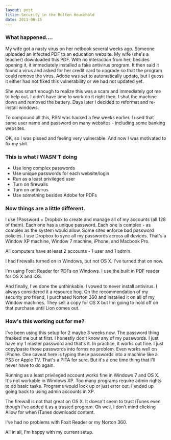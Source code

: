 ```yaml
---
layout: post
title: Security in the Bolton Household
date: 2011-06-15
---
```


### What happened....

My wife got a nasty virus on her netbook several weeks ago.  Someone uploaded an infected PDF to an education website.  My wife (she's a teacher) downloaded this PDF.  With no interaction from her, besides opening it, it immediately installed a fake antivirus program.  It then said it found a virus and asked for her credit card to upgrade so that the program could remove the virus.  Adobe was set to automatically update, but I guess it either had not fixed this vulnerability or we had not updated yet.

She was smart enough to realize this was a scam and immediately got me to help out.  I didn't have time to work on it right then.  I shut the machine down and removed the battery.  Days later I decided to reformat and re-install windows.

To compound all this, PSN was hacked a few weeks earlier.  I used that same user name and password on many websites - including some banking websites.

OK, so I was pissed and feeling very vulnerable.  And now I was motivated to fix my shit.

### This is what I WASN'T doing

- Use long complex passwords
- Use unique passwords for each website/login
- Run as a least privileged user
- Turn on firewalls
- Turn on antivirus
- Use something besides Adobe for PDFs

### Now things are a little different.

I use 1Password + Dropbox to create and manage all of my accounts (all 128 of them).  Each one has a unique password.  Each one is complex - as complex as the system would allow.  Some sites enforce bad password policies.  I use Dropbox to sync all my passwords across all devices.  That's a Window XP machine, Window 7 machine, iPhone, and Macbook Pro.

All computers have at least 2 accounts - 1 user and 1 admin.  

I had firewalls turned on in Windows, but not OS X.  I've turned that on now.  

I'm using Foxit Reader for PDFs on Windows.  I use the built in PDF reader for OS X and iOS.

And finally, I've done the unthinkable.  I vowed to never install antivirus.  I always considered it a resource hog.  On the recommendation of my security pro friend, I purchased Norton 360 and installed it on all of my Window machines.  They sell a copy for OS X but I'm going to hold off on that purchase until Lion comes out.

### How's this working out for me? 

I've been using this setup for 2 maybe 3 weeks now.  The password thing freaked me out at first.  I honestly don't know any of my passwords.  I just have my 1 master password and that's it.  In practice, it works out fine.  I just copy/paste those passwords into forms no problem.  Even works well on iPhone.  One caveat here is typing these passwords into a machine like a PS3 or Apple TV.  That's a PITA for sure.  But it's a one time thing that I'll never have to do again.

Running as a least privileged account works fine in Windows 7 and OS X.  It's not workable in Windows XP.  Too many programs require admin rights to do basic tasks.  Programs would lock up or just error out.  I ended up going back to using admin accounts in XP.

The firewall is not that great on OS X.  It doesn't seem to trust iTunes even though I've added it as a trusted program.  Oh well, I don't mind clicking Allow for when iTunes downloads content.

I've had no problems with Foxit Reader or my Norton 360.

All in all, I'm happy with my current setup.
